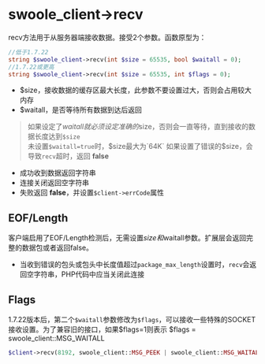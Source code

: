 # swoole_client->recv

recv方法用于从服务器端接收数据。接受2个参数。函数原型为：
```php
//低于1.7.22
string $swoole_client->recv(int $size = 65535, bool $waitall = 0);
//1.7.22或更高
string $swoole_client->recv(int $size = 65535, int $flags = 0);
```
* $size，接收数据的缓存区最大长度，此参数不要设置过大，否则会占用较大内存  
* $waitall，是否等待所有数据到达后返回

> 如果设定了$waitall就必须设定准确的$size，否则会一直等待，直到接收的数据长度达到`$size`  
> 未设置`$waitall=true`时，$size最大为`64K`  
> 如果设置了错误的$size，会导致`recv`超时，返回 **false**

* 成功收到数据返回字符串
* 连接关闭返回空字符串
* 失败返回 **false**，并设置`$client->errCode`属性

EOF/Length
-----
客户端启用了EOF/Length检测后，无需设置$size和$waitall参数。扩展层会返回完整的数据包或者返回false。

* 当收到错误的包头或包头中长度值超过`package_max_length`设置时，`recv`会返回空字符串，PHP代码中应当关闭此连接

Flags
----
1.7.22版本后，第二个`$waitall`参数修改为`$flags`，可以接收一些特殊的SOCKET接收设置。为了兼容旧的接口，如果$flags=1则表示 $flags = swoole_client::MSG_WAITALL

```php
$client->recv(8192, swoole_client::MSG_PEEK | swoole_client::MSG_WAITALL);
```

